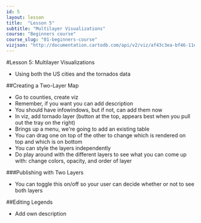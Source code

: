 ```yaml
---
id: 5
layout: lesson
title:  "Lesson 5"
subtitle: "Multilayer Visualizations"
course: "Beginners course"
course_slug: "01-beginners-course"
vizjson: "http://documentation.cartodb.com/api/v2/viz/af43c3ea-bf46-11e3-8153-0edbca4b5057/viz.json"
---
```


#Lesson 5: Multilayer Visualizations

- Using both the US cities and the tornados data

##Creating a Two-Layer Map
- Go to counties, create viz
- Remember, if you want you can add description
- You should have infowindows, but if not, can add them now
- In viz, add tornado layer (button at the top, appears best when you pull out the tray on the right)
- Brings up a menu, we're going to add an existing table
- You can drag one on top of the other to change which is rendered on top and which is on bottom
- You can style the layers independently
- Do play around with the different layers to see what you can come up with: change colors, opacity, and order of layer

###Publishing with Two Layers
- You can toggle this on/off so your user can decide whether or not to see both layers

##Editing Legends
- Add own description




